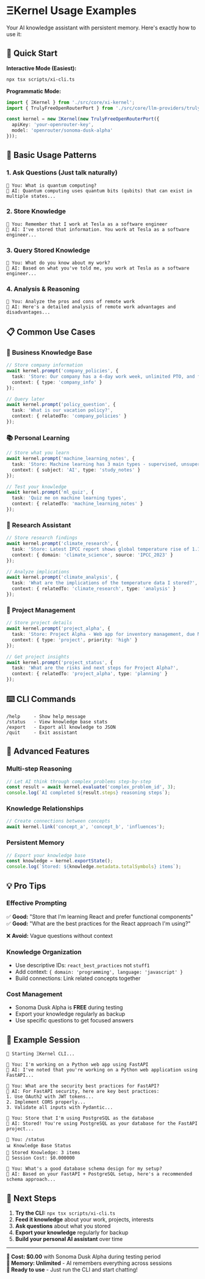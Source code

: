 # ΞKernel Usage Examples

Your AI knowledge assistant with persistent memory. Here's exactly how to use it:

## 🚀 Quick Start

**Interactive Mode (Easiest):**
```bash
npx tsx scripts/xi-cli.ts
```

**Programmatic Mode:**
```typescript
import { ΞKernel } from './src/core/xi-kernel';
import { TrulyFreeOpenRouterPort } from './src/core/llm-providers/truly-free-openrouter-port';

const kernel = new ΞKernel(new TrulyFreeOpenRouterPort({
  apiKey: 'your-openrouter-key',
  model: 'openrouter/sonoma-dusk-alpha'
}));
```

## 💬 Basic Usage Patterns

### 1. **Ask Questions** (Just talk naturally)
```
🤔 You: What is quantum computing?
🤖 AI: Quantum computing uses quantum bits (qubits) that can exist in multiple states...
```

### 2. **Store Knowledge**
```
🤔 You: Remember that I work at Tesla as a software engineer
🤖 AI: I've stored that information. You work at Tesla as a software engineer...
```

### 3. **Query Stored Knowledge**
```
🤔 You: What do you know about my work?
🤖 AI: Based on what you've told me, you work at Tesla as a software engineer...
```

### 4. **Analysis & Reasoning**
```
🤔 You: Analyze the pros and cons of remote work
🤖 AI: Here's a detailed analysis of remote work advantages and disadvantages...
```

## 📋 Common Use Cases

### 🏢 **Business Knowledge Base**
```typescript
// Store company information
await kernel.prompt('company_policies', {
  task: 'Store: Our company has a 4-day work week, unlimited PTO, and focuses on sustainability',
  context: { type: 'company_info' }
});

// Query later
await kernel.prompt('policy_question', {
  task: 'What is our vacation policy?',
  context: { relatedTo: 'company_policies' }
});
```

### 📚 **Personal Learning**
```typescript
// Store what you learn
await kernel.prompt('machine_learning_notes', {
  task: 'Store: Machine learning has 3 main types - supervised, unsupervised, and reinforcement learning',
  context: { subject: 'AI', type: 'study_notes' }
});

// Test your knowledge
await kernel.prompt('ml_quiz', {
  task: 'Quiz me on machine learning types',
  context: { relatedTo: 'machine_learning_notes' }
});
```

### 🔬 **Research Assistant**
```typescript
// Store research findings
await kernel.prompt('climate_research', {
  task: 'Store: Latest IPCC report shows global temperature rise of 1.1°C since 1880',
  context: { domain: 'climate_science', source: 'IPCC_2023' }
});

// Analyze implications
await kernel.prompt('climate_analysis', {
  task: 'What are the implications of the temperature data I stored?',
  context: { relatedTo: 'climate_research', type: 'analysis' }
});
```

### 📝 **Project Management**
```typescript
// Store project details
await kernel.prompt('project_alpha', {
  task: 'Store: Project Alpha - Web app for inventory management, due March 2024, team of 4 developers',
  context: { type: 'project', priority: 'high' }
});

// Get project insights
await kernel.prompt('project_status', {
  task: 'What are the risks and next steps for Project Alpha?',
  context: { relatedTo: 'project_alpha', type: 'planning' }
});
```

## ⌨️ CLI Commands

```
/help     - Show help message
/status   - View knowledge base stats
/export   - Export all knowledge to JSON
/quit     - Exit assistant
```

## 🧠 Advanced Features

### **Multi-step Reasoning**
```typescript
// Let AI think through complex problems step-by-step
const result = await kernel.evaluate('complex_problem_id', 3);
console.log(`AI completed ${result.steps} reasoning steps`);
```

### **Knowledge Relationships**
```typescript
// Create connections between concepts
await kernel.link('concept_a', 'concept_b', 'influences');
```

### **Persistent Memory**
```typescript
// Export your knowledge base
const knowledge = kernel.exportState();
console.log(`Stored: ${knowledge.metadata.totalSymbols} items`);
```

## 💡 Pro Tips

### **Effective Prompting**
✅ **Good:** "Store that I'm learning React and prefer functional components"
✅ **Good:** "What are the best practices for the React approach I'm using?"

❌ **Avoid:** Vague questions without context

### **Knowledge Organization**
- Use descriptive IDs: `react_best_practices` not `stuff1`
- Add context: `{ domain: 'programming', language: 'javascript' }`
- Build connections: Link related concepts together

### **Cost Management**
- Sonoma Dusk Alpha is **FREE** during testing
- Export your knowledge regularly as backup
- Use specific questions to get focused answers

## 🔄 Example Session

```
🚀 Starting ΞKernel CLI...

🤔 You: I'm working on a Python web app using FastAPI
🤖 AI: I've noted that you're working on a Python web application using FastAPI...

🤔 You: What are the security best practices for FastAPI?
🤖 AI: For FastAPI security, here are key best practices:
1. Use OAuth2 with JWT tokens...
2. Implement CORS properly...
3. Validate all inputs with Pydantic...

🤔 You: Store that I'm using PostgreSQL as the database
🤖 AI: Stored! You're using PostgreSQL as your database for the FastAPI project...

🤔 You: /status
📊 Knowledge Base Status
🧠 Stored Knowledge: 3 items
💸 Session Cost: $0.000000

🤔 You: What's a good database schema design for my setup?
🤖 AI: Based on your FastAPI + PostgreSQL setup, here's a recommended schema approach...
```

## 🎯 Next Steps

1. **Try the CLI:** `npx tsx scripts/xi-cli.ts`
2. **Feed it knowledge** about your work, projects, interests
3. **Ask questions** about what you stored
4. **Export your knowledge** regularly for backup
5. **Build your personal AI assistant** over time

---

**💸 Cost: $0.00** with Sonoma Dusk Alpha during testing period  
**🧠 Memory: Unlimited** - AI remembers everything across sessions  
**🚀 Ready to use** - Just run the CLI and start chatting!